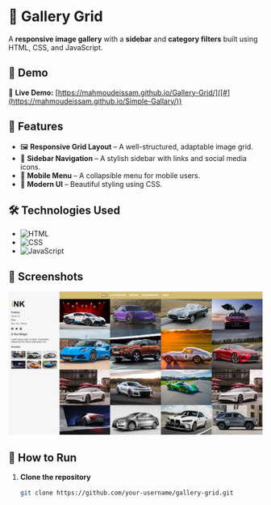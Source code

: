 # 🎨 Gallery Grid

A **responsive image gallery** with a **sidebar** and **category filters** built using HTML, CSS, and JavaScript.

## 🚀 Demo
🔗 **Live Demo:** [https://mahmoudeissam.github.io/Gallery-Grid/]([#](https://mahmoudeissam.github.io/Simple-Gallary/))

## 🌟 Features
- 🖼️ **Responsive Grid Layout** – A well-structured, adaptable image grid.
- 📌 **Sidebar Navigation** – A stylish sidebar with links and social media icons.
- 📱 **Mobile Menu** – A collapsible menu for mobile users.
- 🎨 **Modern UI** – Beautiful styling using CSS.

## 🛠️ Technologies Used
- ![HTML](https://img.shields.io/badge/-HTML-E34F26?style=flat-square&logo=html5&logoColor=white)
- ![CSS](https://img.shields.io/badge/-CSS-1572B6?style=flat-square&logo=css3&logoColor=white)
- ![JavaScript](https://img.shields.io/badge/-JavaScript-F7DF1E?style=flat-square&logo=javascript&logoColor=black)

## 📸 Screenshots
![Screenshot](Capture.JPG)

## 📂 How to Run
1. **Clone the repository**  
   ```sh
   git clone https://github.com/your-username/gallery-grid.git
